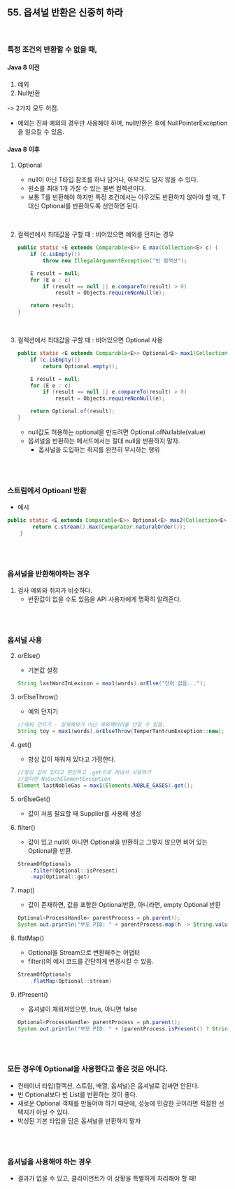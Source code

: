 ## 55. 옵셔널 반환은 신중히 하라

</br>

### 특정 조건의 반환할 수 없을 때,
#### Java 8 이전
1. 예외
2. Null반환

-> 2가지 모두 허점.
- 예외는 진짜 예외의 경우만 사용해야 하며, null반환은 후에 NullPointerException을 일으킬 수 있음.

#### Java 8 이후
1. Optional<T>
    - null이 아닌 T타입 참조를 하나 담거나, 아무것도 담지 않을 수 있다.
    - 원소를 최대 1개 가질 수 있는 불변 컬렉션이다. 
    - 보통 T를 반환해야 하지만 특정 조건에서는 아무것도 반환하지 않아야 할 때, T 대신 Optional<T>를 반환하도록 선언하면 된다.

</br>

2. 컬렉션에서 최대값을 구할 때 : 비어있으면 예외를 던지는 경우
    ```java
    public static <E extends Comparable<E>> E max(Collection<E> c) {
        if (c.isEmpty())
            throw new IllegalArgumentException("빈 컬렉션");

        E result = null;
        for (E e : c)
            if (result == null || e.compareTo(result) > 0)
                result = Objects.requireNonNull(e);

        return result;
    }
    ```

     </br>

3. 컬렉션에서 최대값을 구할 때 : 비어있으면 Optional 사용
    ```java
    public static <E extends Comparable<E>> Optional<E> max1(Collection<E> c) {
        if (c.isEmpty())
            return Optional.empty();

        E result = null;
        for (E e : c)
            if (result == null || e.compareTo(result) > 0)
                result = Objects.requireNonNull(e);

        return Optional.of(result);
    }
    ```
    - null값도 허용하는 optional을 만드려면 Optional.ofNullable(value)
    - 옵셔널을 반환하는 메서드에서는 절대 null을 반환하지 말자.
        - 옵셔널을 도입하는 취지를 완전히 무시하는 행위

</br>
</br>

### 스트림에서 Optioanl 반환
- 예시
```java
public static <E extends Comparable<E>> Optional<E> max2(Collection<E> c) {
        return c.stream().max(Comparator.naturalOrder());
    }
```

</br>
</br>


### 옵셔널을 반환해야하는 경우
1. 검사 예외와 취지가 비슷하다.
    - 반환값이 없을 수도 있음을 API 사용자에게 명확히 알려준다.

</br>
</br>

### 옵셔널 사용
2. orElse()
    - 기본값 설정
    ```java
    String lastWordInLexicon = max1(words).orElse("단어 없음...");
    ```
3. orElseThrow()
    - 예외 던지기
    ```java
    //예외 던지기 - 실제예외가 아닌 예외팩터리를 던질 수 있음.
    String toy = max1(words).orElseThrow(TemperTantrumException::new);
    ```
4. get()
    - 항상 값이 채워져 있다고 가정한다.
    ```java
    //항상 값이 있다고 판단하고 .get으로 꺼내서 사용하기
    //없다면 NoSuchElementException
    Element lastNobleGas = max1(Elements.NOBLE_GASES).get();
    ```
5. orElseGet()
    - 값이 처음 필요할 때 Supplier<T>를 사용해 생성 


6. filter()
    - 값이 있고 null이 아니면 Optional을 반환하고 그렇지 않으면 비어 있는 Optional을 반환.
    ```java
    StreamOfOptionals
        .filter(Optional::isPresent)
        .map(Optional::get)
    ```

7. map()
    - 값이 존재하면, 값을 포함한 Optional반환, 아니라면, empty Optional 반환
    ```java
    Optional<ProcessHandle> parentProcess = ph.parent();
    System.out.println("부모 PID: " + parentProcess.map(h -> String.valueOf(h.pid())).orElse("N/A"));
    ```

8. flatMap()
    - Optional을 Stream으로 변환해주는 어댑터
    - filter()의 예시 코드를 간단하게 변경시킬 수 있음.
    ```java
    StreamOfOptionals
        .flatMap(Optional::stream)
    ```

9. ifPresent()
    - 옵셔널이 채워져있으면, true, 아니면 false
    ```java
    Optional<ProcessHandle> parentProcess = ph.parent();
    System.out.println("부모 PID: " + (parentProcess.isPresent() ? String.valueOf(parentProcess.get().pid()) : "N/A"));

    ```

</br>
</br>

### 모든 경우에 Optional을 사용한다고 좋은 것은 아니다.
- 컨테이너 타입(컬렉션, 스트림, 배열, 옵셔널)은 옵셔널로 감싸면 안된다.
- 빈 Optional보다 빈 List<T>를 반환하는 것이 좋다.
- 새로운 Optional 객체를 만들어야 하기 때문에, 성능에 민감한 곳이라면 적절한 선택지가 아닐 수 있다.
- 박싱된 기본 타입을 담은 옵셔널을 반환하지 말자

</br>
</br>

### 옵셔널을 사용해야 하는 경우 
- 결과가 없을 수 있고, 클라이언트가 이 상황을 특별하게 처리해야 할 때!

